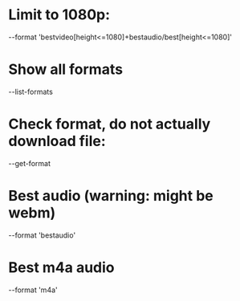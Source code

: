 # Limit to 1080p: 
--format 'bestvideo[height<=1080]+bestaudio/best[height<=1080]'

# Show all formats
--list-formats

# Check format, do not actually download file:
--get-format

# Best audio (warning: might be webm)
--format 'bestaudio'

# Best m4a audio
--format 'm4a'